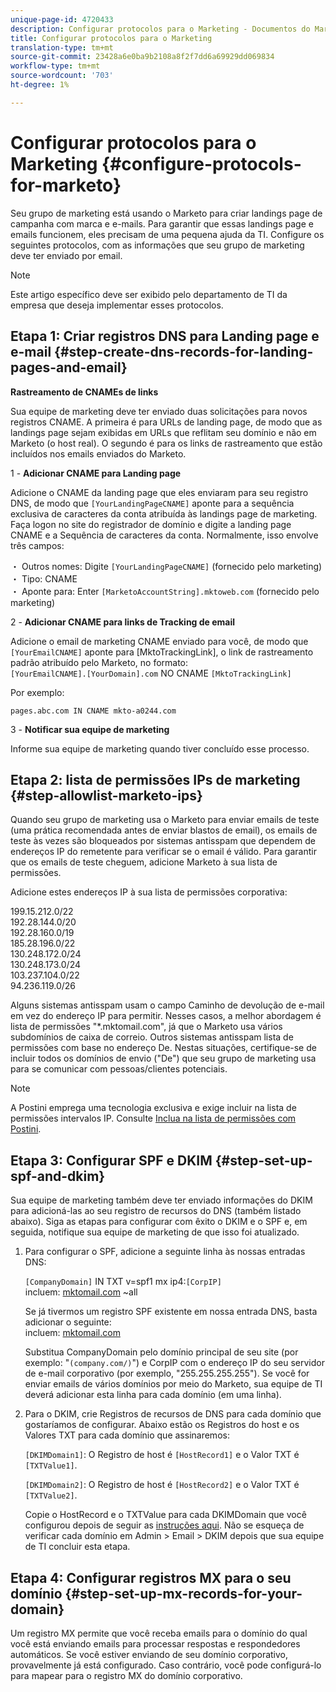 ```yaml
---
unique-page-id: 4720433
description: Configurar protocolos para o Marketing - Documentos do Marketing - Documentação do produto
title: Configurar protocolos para o Marketing
translation-type: tm+mt
source-git-commit: 23428a6e0ba9b2108a8f2f7dd6a69929dd069834
workflow-type: tm+mt
source-wordcount: '703'
ht-degree: 1%

---
```



# Configurar protocolos para o Marketing {#configure-protocols-for-marketo}

Seu grupo de marketing está usando o Marketo para criar landings page de campanha com marca e e-mails. Para garantir que essas landings page e emails funcionem, eles precisam de uma pequena ajuda da TI. Configure os seguintes protocolos, com as informações que seu grupo de marketing deve ter enviado por email.

>[!NOTE]
>
>Este artigo específico deve ser exibido pelo departamento de TI da empresa que deseja implementar esses protocolos.

## Etapa 1: Criar registros DNS para Landing page e e-mail {#step-create-dns-records-for-landing-pages-and-email}

**Rastreamento de CNAMEs de links**

Sua equipe de marketing deve ter enviado duas solicitações para novos registros CNAME. A primeira é para URLs de landing page, de modo que as landings page sejam exibidas em URLs que reflitam seu domínio e não em Marketo (o host real). O segundo é para os links de rastreamento que estão incluídos nos emails enviados do Marketo.

1 - **Adicionar CNAME para Landing page**

Adicione o CNAME da landing page que eles enviaram para seu registro DNS, de modo que `[YourLandingPageCNAME]` aponte para a sequência exclusiva de caracteres da conta atribuída às landings page de marketing. Faça logon no site do registrador de domínio e digite a landing page CNAME e a Sequência de caracteres da conta. Normalmente, isso envolve três campos:

・ Outros nomes: Digite `[YourLandingPageCNAME]` (fornecido pelo marketing) ・ Tipo: CNAME\
・ Aponte para: Enter `[MarketoAccountString].mktoweb.com` (fornecido pelo marketing)

2 - **Adicionar CNAME para links de Tracking de email**

Adicione o email de marketing CNAME enviado para você, de modo que `[YourEmailCNAME]` aponte para [MktoTrackingLink], o link de rastreamento padrão atribuído pelo Marketo, no formato:\
`[YourEmailCNAME].[YourDomain].com` NO CNAME `[MktoTrackingLink]`

Por exemplo:

`pages.abc.com IN CNAME mkto-a0244.com`

3 - **Notificar sua equipe de marketing**

Informe sua equipe de marketing quando tiver concluído esse processo.

## Etapa 2: lista de permissões IPs de marketing {#step-allowlist-marketo-ips}

Quando seu grupo de marketing usa o Marketo para enviar emails de teste (uma prática recomendada antes de enviar blastos de email), os emails de teste às vezes são bloqueados por sistemas antisspam que dependem de endereços IP do remetente para verificar se o email é válido. Para garantir que os emails de teste cheguem, adicione Marketo à sua lista de permissões.

Adicione estes endereços IP à sua lista de permissões corporativa:

199.15.212.0/22\
192.28.144.0/20\
192.28.160.0/19\
185.28.196.0/22\
130.248.172.0/24\
130.248.173.0/24\
103.237.104.0/22\
94.236.119.0/26

Alguns sistemas antisspam usam o campo Caminho de devolução de e-mail em vez do endereço IP para permitir. Nesses casos, a melhor abordagem é lista de permissões &quot;*.mktomail.com&quot;, já que o Marketo usa vários subdomínios de caixa de correio. Outros sistemas antisspam lista de permissões com base no endereço De. Nestas situações, certifique-se de incluir todos os domínios de envio (&quot;De&quot;) que seu grupo de marketing usa para se comunicar com pessoas/clientes potenciais.

>[!NOTE]
>
>A Postini emprega uma tecnologia exclusiva e exige incluir na lista de permissões intervalos IP. Consulte [Inclua na lista de permissões com Postini](http://nation.marketo.com/docs/DOC-1066).

## Etapa 3: Configurar SPF e DKIM {#step-set-up-spf-and-dkim}

Sua equipe de marketing também deve ter enviado informações do DKIM para adicioná-las ao seu registro de recursos do DNS (também listado abaixo). Siga as etapas para configurar com êxito o DKIM e o SPF e, em seguida, notifique sua equipe de marketing de que isso foi atualizado.

1. Para configurar o SPF, adicione a seguinte linha às nossas entradas DNS:

   `[CompanyDomain]` IN TXT v=spf1 mx ip4:`[CorpIP]`\
   incluem: [mktomail.com](http://mktomail.com/) ~all

   Se já tivermos um registro SPF existente em nossa entrada DNS, basta adicionar o seguinte:\
   incluem: [mktomail.com](http://mktomail.com)

   Substitua CompanyDomain pelo domínio principal de seu site (por exemplo: &quot;`(company.com/)`&quot;) e CorpIP com o endereço IP do seu servidor de e-mail corporativo (por exemplo, &quot;255.255.255.255&quot;). Se você for enviar emails de vários domínios por meio do Marketo, sua equipe de TI deverá adicionar esta linha para cada domínio (em uma linha).

1. Para o DKIM, crie Registros de recursos de DNS para cada domínio que gostaríamos de configurar. Abaixo estão os Registros do host e os Valores TXT para cada domínio que assinaremos:

   `[DKIMDomain1]`: O Registro de host é `[HostRecord1]` e o Valor TXT é `[TXTValue1]`.

   `[DKIMDomain2]`: O Registro de host é `[HostRecord2]` e o Valor TXT é `[TXTValue2]`.

   Copie o HostRecord e o TXTValue para cada DKIMDomain que você configurou depois de seguir as [instruções aqui](https://docs.marketo.com/display/public/DOCS/Set+up+a+Custom+DKIM+Signature). Não se esqueça de verificar cada domínio em Admin > Email > DKIM depois que sua equipe de TI concluir esta etapa.

## Etapa 4: Configurar registros MX para o seu domínio {#step-set-up-mx-records-for-your-domain}

Um registro MX permite que você receba emails para o domínio do qual você está enviando emails para processar respostas e respondedores automáticos. Se você estiver enviando de seu domínio corporativo, provavelmente já está configurado. Caso contrário, você pode configurá-lo para mapear para o registro MX do domínio corporativo.
